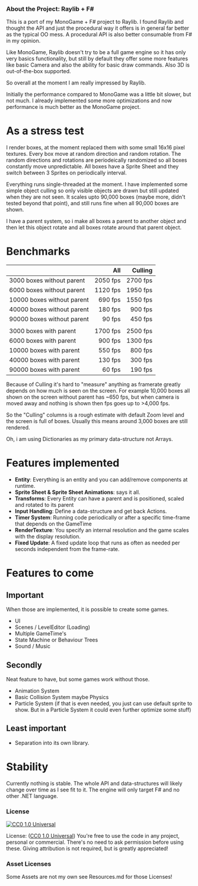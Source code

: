 ### About the Project: Raylib + F#

This is a port of my MonoGame + F# project to Raylib. I found Raylib
and thought the API and just the procedural way it offers is in
general far better as the typical OO mess. A procedural API is also better
consumable from F# in my opinion.

Like MonoGame, Raylib doesn't try to be a full game engine so it has only
very basics functionality, but still by default they offer some more features
like basic Camera and also the ability for basic draw commands. Also
3D is out-of-the-box supported.

So overall at the moment I am really impressed by Raylib.

Initially the performance compared to MonoGame was a little bit slower,
but not much. I already implemented some more optimizations and now performance
is much better as the MonoGame project.

# As a stress test

I render boxes, at the moment replaced them with some small 16x16 pixel textures.
Every box move at random direction and random rotation. The random directions
and rotations are periodeically randomized so all boxes constantly move
unpredictable. All boxes have a Sprite Sheet and they switch between 3 Sprites
on periodically interval.

Everything runs single-threaded at the moment. I have implemented some
simple object culling so only visible objects are drawn but still updated
when they are not seen. It scales upto 90,000 boxes (maybe more,
didn't tested beyond that point), and still runs fine when all 90,000 boxes
are shown.

I have a parent system, so i make all boxes a parent to another object
and then let this object rotate and all boxes rotate around that
parent object.

# Benchmarks

|                            |   All     | Culling
| :------------------------- | --------: | -------:
|  3000 boxes without parent | 2050 fps  | 2700 fps
|  6000 boxes without parent | 1120 fps  | 1950 fps
| 10000 boxes without parent |  690 fps  | 1550 fps
| 40000 boxes without parent |  180 fps  |  900 fps
| 90000 boxes without parent |   90 fps  |  450 fps
|                            |           |
|  3000 boxes with parent    | 1700 fps  | 2500 fps
|  6000 boxes with parent    |  900 fps  | 1300 fps
| 10000 boxes with parent    |  550 fps  |  800 fps
| 40000 boxes with parent    |  130 fps  |  300 fps
| 90000 boxes with parent    |   60 fps  |  190 fps

Because of Culling it's hard to "measure" anything as framerate greatly
depends on how much is seen on the screen. For example 10,000 boxes
all shown on the screen without parent has ~650 fps, but when
camera is moved away and nothing is shown then fps goes up to >4,000 fps.

So the "Culling" columns is a rough estimate with default Zoom level
and the screen is full of boxes. Usually this means around 3,000
boxes are still rendered.

Oh, i am using Dictionaries as my primary data-structure not Arrays.

# Features implemented

* **Entity**: Everything is an entity and you can add/remove components at runtime.
* **Sprite Sheet & Sprite Sheet Animations**: says it all.
* **Transforms**: Every Entity can have a parent and is positioned, scaled and rotated to its parent
* **Input Handling**: Define a data-structure and get back Actions.
* **Timer System**: Running code periodically or after a specific time-frame that depends on the GameTime
* **RenderTexture**: You specify an internal resolution and the game scales with the display resolution.
* **Fixed Update**: A fixed update loop that runs as often as needed per seconds independent from the frame-rate.

# Features to come

## Important

When those are implemented, it is possible to create some games.

* UI
* Scenes / LevelEditor (Loading)
* Multiple GameTime's
* State Machine or Behaviour Trees
* Sound / Music

## Secondly

Neat feature to have, but some games work without those.

* Animation System
* Basic Collision System maybe Physics
* Particle System (if that is even needed, you just can use default sprite to show. But in a Particle System it could even further optimize some stuff)

## Least important

* Separation into its own library.

# Stability

Currently nothing is stable. The whole API and data-structures will likely change
over time as I see fit to it. The engine will only target F# and no other .NET language.

### License

[![CC0 1.0 Universal](https://licensebuttons.net/p/zero/1.0/88x31.png)](http://creativecommons.org/publicdomain/zero/1.0/)

License: ([CC0 1.0 Universal](http://creativecommons.org/publicdomain/zero/1.0/)) You're free to use the code in any project, personal or commercial. There's no need to ask permission before using these. Giving attribution is not required, but is greatly appreciated!

### Asset Licenses

Some Assets are not my own see Resources.md for those Licenses!